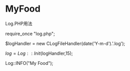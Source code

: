 MyFood
======
Log.PHP用法

require_once "log.php";

$logHandler = new CLogFileHandler(date('Y-m-d').'.log');

$log = Log::Init($logHandler,15);

Log::INFO("My Food");   
